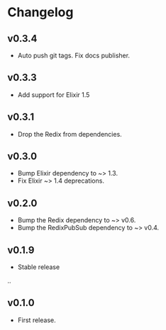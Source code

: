 # Changelog

## v0.3.4

- Auto push git tags. Fix docs publisher.

## v0.3.3

- Add support for Elixir 1.5

## v0.3.1

- Drop the Redix from dependencies.

## v0.3.0

- Bump Elixir dependency to ~> 1.3.
- Fix Elixir ~> 1.4 deprecations.

## v0.2.0

- Bump the Redix dependency to ~> v0.6.
- Bump the RedixPubSub dependency to ~> v0.4.

## v0.1.9

- Stable release

..

## v0.1.0

- First release.
